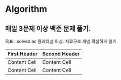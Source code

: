# Algorithm
## 매일 3문제 이상 백준 문제 풀기.

목표 : solved.ac 플래티넘 이상. 자료구조 개념 확실하게 알기

| First Header | Second Header |
| ------------ | ------------- |
| Content Cell | Content Cell  |
| Content Cell | Content Cell  |
